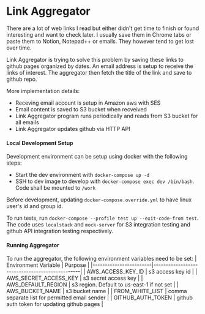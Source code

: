 # Link Aggregator

There are a lot of web links I read but either didn't get time to finish or found interesting and want to check later. I usually save them in Chrome tabs or paste them to Notion, Notepad++ or emails. They however tend to get lost over time. 

Link Aggregator is trying to solve this problem by saving these links to github pages organized by dates. An email address is setup to receive the links of interest. The aggregator then fetch the title of the link and save to github repo.

More implementation details:
- Receving email account is setup in Amazon aws with SES
- Email content is saved to S3 bucket when recveived
- Link Aggregator program runs periodically and reads from S3 bucket for all emails
- Link Aggregator updates github via HTTP API

#### Local Development Setup

Development environment can be setup using docker with the following steps:
- Start the dev environment with `docker-compose up -d`
- SSH to dev image to develop with `docker-compose exec dev /bin/bash`. Code shall be mounted to `/work`

Before development, updating `docker-compose.override.yml` to have linux user's id and group id.

To run tests, run `docker-compose --profile test up --exit-code-from test`. The code uses `localstack` and `mock-server` for S3 integration testing and github API integration testing respectively.

#### Running Aggregator

To run the aggregator, the following environment variables need to be set:
| Environment Variable   | Purpose                                        |
|------------------------|------------------------------------------------|
| AWS_ACCESS_KEY_ID      | s3 access key id                               |
| AWS_SECRET_ACCESS_KEY  | s3 secret access key                           |
| AWS_DEFAULT_REGION     | s3 region. Default to us-east-1 if not set     |
| AWS_BUCKET_NAME        | s3 bucket name                                 |
| FROM_WHITE_LIST        | comma separate list for permitted email sender |
| GITHUB_AUTH_TOKEN      | github auth token for updating github pages    |
